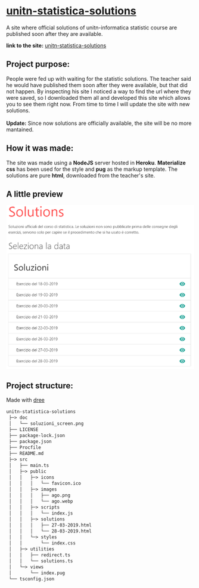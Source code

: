 # [unitn-statistica-solutions](https://unitn-statistica-solutions.herokuapp.com/)
A site where official solutions of unitn-informatica statistic course are published soon after they are available.

__link to the site:__ [unitn-statistica-solutions](https://unitn-statistica-solutions.herokuapp.com/)

## Project purpose:
People were fed up with waiting for the statistic solutions. The teacher said he would have published them soon after they were available, but that did not happen. By inspecting his site I noticed a way to find the url where they were saved, so I downloaded them all and developed this site which allows you to see them right now. From time to time I will update the site with new solutions.
<br/><br/>**Update:** Since now solutions are officially available, the site will be no more mantained.

## How it was made:
The site was made using a **NodeJS** server hosted in **Heroku**. **Materialize css** has been used for the style and **pug** as the markup template. The solutions are pure **html**, downloaded from the teacher's site.

## A little preview

![Part of the site preview](https://github.com/euberdeveloper/unitn-statistica-solutions/blob/master/doc/soluzioni_screen.png)


## Project structure:

Made with [dree](https://github.com/euberdeveloper/dree)

```
unitn-statistica-solutions
 ├─> doc
 │   └── soluzioni_screen.png
 ├── LICENSE
 ├── package-lock.json
 ├── package.json
 ├── Procfile
 ├── README.md
 ├─> src
 │   ├── main.ts
 │   ├─> public
 │   │   ├─> icons
 │   │   │   └── favicon.ico
 │   │   ├─> images
 │   │   │   ├── ago.png
 │   │   │   └── ago.webp
 │   │   ├─> scripts
 │   │   │   └── index.js
 │   │   ├─> solutions
 │   │   │   ├── 27-03-2019.html
 │   │   │   └── 28-03-2019.html
 │   │   └─> styles
 │   │       └── index.css
 │   ├─> utilities
 │   │   ├── redirect.ts
 │   │   └── solutions.ts
 │   └─> views
 │       └── index.pug
 └── tsconfig.json
```

